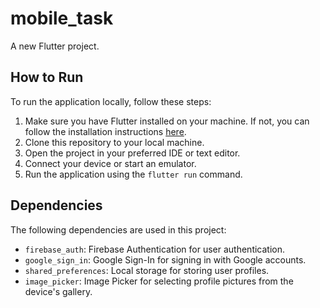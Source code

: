 # mobile_task

A new Flutter project.

## How to Run

To run the application locally, follow these steps:

1. Make sure you have Flutter installed on your machine. If not, you can follow the installation instructions [here](https://flutter.dev/docs/get-started/install).
2. Clone this repository to your local machine.
3. Open the project in your preferred IDE or text editor.
4. Connect your device or start an emulator.
5. Run the application using the `flutter run` command.

## Dependencies

The following dependencies are used in this project:

- `firebase_auth`: Firebase Authentication for user authentication.
- `google_sign_in`: Google Sign-In for signing in with Google accounts.
- `shared_preferences`: Local storage for storing user profiles.
- `image_picker`: Image Picker for selecting profile pictures from the device's gallery.
